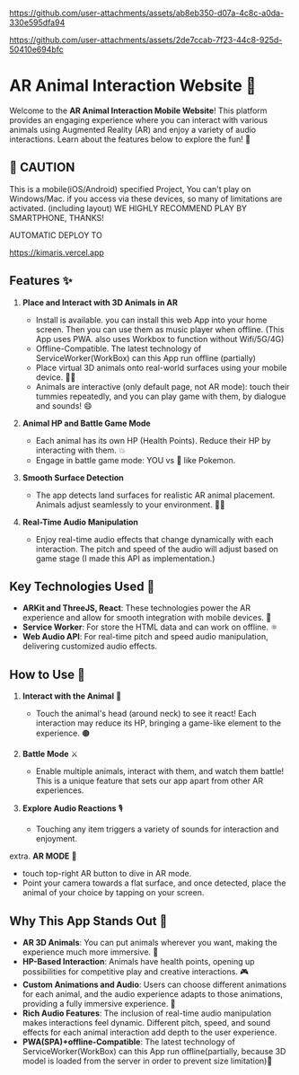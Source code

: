 

https://github.com/user-attachments/assets/ab8eb350-d07a-4c8c-a0da-330e595dfa94


https://github.com/user-attachments/assets/2de7ccab-7f23-44c8-925d-50410e694bfc


# AR Animal Interaction Website 🐾

Welcome to the **AR Animal Interaction Mobile Website**! This platform provides an engaging experience where you can interact with various animals using Augmented Reality (AR) and enjoy a variety of audio interactions. Learn about the features below to explore the fun! 🚀

## 🚀 CAUTION
This is a mobile(iOS/Android) specified Project, You can't play on Windows/Mac. if you access via these devices, so many of limitations are activated. (including layout) WE HIGHLY RECOMMEND PLAY BY SMARTPHONE, THANKS!

AUTOMATIC DEPLOY TO

https://kimaris.vercel.app

## Features ✨

1. **Place and Interact with 3D Animals in AR**
   - Install is available. you can install this web App into your home screen. Then you can use them as music player when offline. (This App uses PWA. also uses Workbox to function without Wifi/5G/4G)
   - Offline-Compatible. The latest technology of ServiceWorker(WorkBox) can this App run offline (partially)
   - Place virtual 3D animals onto real-world surfaces using your mobile device. 🐘🐅
   - Animals are  interactive (only default page, not AR mode): touch their tummies repeatedly, and you can play game with them, by dialogue and sounds! 😄

3. **Animal HP and Battle Game Mode**

   - Each animal has its own HP (Health Points). Reduce their HP by interacting with them. 💥
   - Engage in battle game mode: YOU vs 🐯 like Pokemon.

4. **Smooth Surface Detection**

   - The app detects land surfaces for realistic AR animal placement. Animals adjust seamlessly to your environment. 📀✨

5. **Real-Time Audio Manipulation**

   - Enjoy real-time audio effects that change dynamically with each interaction. The pitch and speed of the audio will adjust based on game stage (I made this API as implementation.)

## Key Technologies Used 🚀

- **ARKit and ThreeJS, React**: These technologies power the AR experience and allow for smooth integration with mobile devices. 📱
- **Service Worker**: For store the HTML data and can work on offline. ⚛️
- **Web Audio API**: For real-time pitch and speed audio manipulation, delivering customized audio effects.

## How to Use 🐾

1. **Interact with the Animal** 👋

   - Touch the animal's head (around neck) to see it react! Each interaction may reduce its HP, bringing a game-like element to the experience. 🟤

2. **Battle Mode** ⚔️

   - Enable multiple animals, interact with them, and watch them battle! This is a unique feature that sets our app apart from other AR experiences.

3. **Explore Audio Reactions** 🎙️

   - Touching any item triggers a variety of sounds for interaction and enjoyment.


extra. **AR MODE** 🚀

   - touch top-right AR button to dive in AR mode.
   - Point your camera towards a flat surface, and once detected, place the animal of your choice by tapping on your screen.


## Why This App Stands Out 🌟

- **AR 3D Animals**: You can put animals wherever you want, making the experience much more immersive. 🐾
- **HP-Based Interaction**: Animals have health points, opening up possibilities for competitive play and creative interactions. 🎮
- **Custom Animations and Audio**: Users can choose different animations for each animal, and the audio experience adapts to those animations, providing a fully immersive experience. 🎵
- **Rich Audio Features**: The inclusion of real-time audio manipulation makes interactions feel dynamic. Different pitch, speed, and sound effects for each animal interaction add depth to the user experience.
- **PWA(SPA)+offline-Compatible**: The latest technology of ServiceWorker(WorkBox) can this App run offline(partially, because 3D model is loaded from the server in order to prevent size limitation)📱
